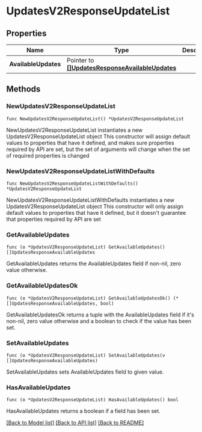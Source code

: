 # UpdatesV2ResponseUpdateList

## Properties

Name | Type | Description | Notes
------------ | ------------- | ------------- | -------------
**AvailableUpdates** | Pointer to [**[]UpdatesResponseAvailableUpdates**](UpdatesResponse_available_updates.md) |  | [optional] 

## Methods

### NewUpdatesV2ResponseUpdateList

`func NewUpdatesV2ResponseUpdateList() *UpdatesV2ResponseUpdateList`

NewUpdatesV2ResponseUpdateList instantiates a new UpdatesV2ResponseUpdateList object
This constructor will assign default values to properties that have it defined,
and makes sure properties required by API are set, but the set of arguments
will change when the set of required properties is changed

### NewUpdatesV2ResponseUpdateListWithDefaults

`func NewUpdatesV2ResponseUpdateListWithDefaults() *UpdatesV2ResponseUpdateList`

NewUpdatesV2ResponseUpdateListWithDefaults instantiates a new UpdatesV2ResponseUpdateList object
This constructor will only assign default values to properties that have it defined,
but it doesn't guarantee that properties required by API are set

### GetAvailableUpdates

`func (o *UpdatesV2ResponseUpdateList) GetAvailableUpdates() []UpdatesResponseAvailableUpdates`

GetAvailableUpdates returns the AvailableUpdates field if non-nil, zero value otherwise.

### GetAvailableUpdatesOk

`func (o *UpdatesV2ResponseUpdateList) GetAvailableUpdatesOk() (*[]UpdatesResponseAvailableUpdates, bool)`

GetAvailableUpdatesOk returns a tuple with the AvailableUpdates field if it's non-nil, zero value otherwise
and a boolean to check if the value has been set.

### SetAvailableUpdates

`func (o *UpdatesV2ResponseUpdateList) SetAvailableUpdates(v []UpdatesResponseAvailableUpdates)`

SetAvailableUpdates sets AvailableUpdates field to given value.

### HasAvailableUpdates

`func (o *UpdatesV2ResponseUpdateList) HasAvailableUpdates() bool`

HasAvailableUpdates returns a boolean if a field has been set.


[[Back to Model list]](../README.md#documentation-for-models) [[Back to API list]](../README.md#documentation-for-api-endpoints) [[Back to README]](../README.md)


